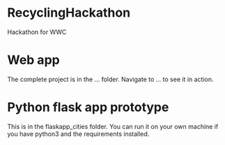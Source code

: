 # RecyclingHackathon

Hackathon for WWC

# Web app

The complete project is in the ... folder.
Navigate to ... to see it in action.



# Python flask app prototype

This is in the flaskapp_cities folder. You can run it on your own machine if you have python3 and the requirements installed.
